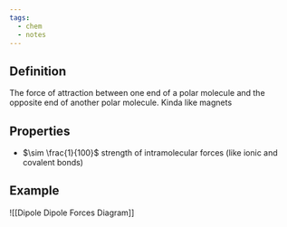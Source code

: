 ```yaml
---
tags:
  - chem
  - notes
---
```

## Definition
The force of attraction between one end of a polar molecule and the opposite end of another polar molecule. 
	Kinda like magnets
## Properties
- $\sim \frac{1}{100}$ strength of intramolecular forces (like ionic and covalent bonds)  
## Example
![[Dipole Dipole Forces Diagram]]